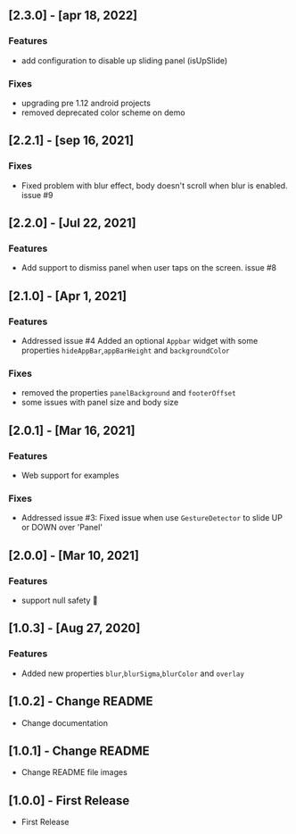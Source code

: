 ## [2.3.0] - [apr 18, 2022]

### Features

- add configuration to disable up sliding panel (isUpSlide)

### Fixes

- upgrading pre 1.12 android projects
- removed deprecated color scheme on demo

## [2.2.1] - [sep 16, 2021]

### Fixes

- Fixed problem with blur effect, body doesn't scroll when blur is enabled. issue #9

## [2.2.0] - [Jul 22, 2021]

### Features

- Add support to dismiss panel when user taps on the screen. issue #8

## [2.1.0] - [Apr 1, 2021]

### Features

- Addressed issue #4 Added an optional `Appbar` widget with some properties `hideAppBar`,`appBarHeight` and `backgroundColor`

### Fixes

- removed the properties `panelBackground` and `footerOffset`
- some issues with panel size and body size

## [2.0.1] - [Mar 16, 2021]

### Features

- Web support for examples

### Fixes

- Addressed issue #3: Fixed issue when use `GestureDetector` to slide UP or DOWN over 'Panel'

## [2.0.0] - [Mar 10, 2021]

### Features

- support null safety 🎉

## [1.0.3] - [Aug 27, 2020]

### Features

- Added new properties `blur`,`blurSigma`,`blurColor` and `overlay`

## [1.0.2] - Change README

- Change documentation

## [1.0.1] - Change README

- Change README file images

## [1.0.0] - First Release

- First Release
